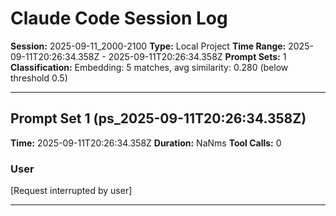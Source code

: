 # Claude Code Session Log

**Session:** 2025-09-11_2000-2100
**Type:** Local Project
**Time Range:** 2025-09-11T20:26:34.358Z - 2025-09-11T20:26:34.358Z
**Prompt Sets:** 1
**Classification:** Embedding: 5 matches, avg similarity: 0.280 (below threshold 0.5)

---

<a name="ps_2025-09-11T20:26:34.358Z"></a>
## Prompt Set 1 (ps_2025-09-11T20:26:34.358Z)

**Time:** 2025-09-11T20:26:34.358Z
**Duration:** NaNms
**Tool Calls:** 0

### User

[Request interrupted by user]

---

